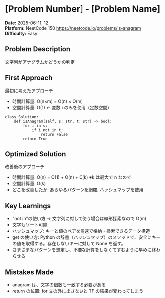 # [Problem Number] - [Problem Name]

**Date:** 2025-06-11, 12  
**Platform:** NeetCode 150 https://neetcode.io/problems/is-anagram
**Difficulty:** Easy

## Problem Description

文字列がアナグラムかどうかの判定

## First Approach

最初に考えたアプローチ

- 時間計算量: O(n×m) = O(n) × O(m)
- 空間計算量: O(1) ← 変数 i のみを使用（定数空間）

```
class Solution:
    def isAnagram(self, s: str, t: str) -> bool:
        for i in s:
            if i not in t:
                return False
        return True
```

## Optimized Solution

改善後のアプローチ

- 時間計算量: O(n) = O(1) + O(n) + O(k) ※k は最大で n なので
- 空間計算量: O(k)
- どこを改善したか: あらゆるパターンを網羅, ハッシュマップを使用

## Key Learnings

- "not in"の使い方 → 文字列に対して使う場合は線形探索なので O(m)
- 文字もソート可能
- ハッシュマップ: キーと値のペアを高速で格納・検索できるデータ構造
- get の使い方: Python の辞書（ハッシュマップ）のメソッドで、安全にキーの値を取得する。存在しないキーに対して None を返す。
- さまざまなパターンを想定し、不要な計算をしなくてすむように早めに終わらせる

## Mistakes Made

- anagram は、文字の個数も一致する必要がある
- return の位置: for 文の外に出さないと TF の結果が変わってしまう
